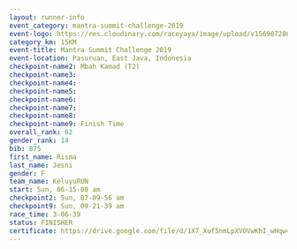 ```yaml
---
layout: runner-info 
event_category: mantra-summit-challenge-2019 
event-logo: https://res.cloudinary.com/raceyaya/image/upload/v1569072809/logo/mantra-image_segrbx.jpg
category_km: 15KM 
event-title: Mantra Summit Challenge 2019 
event-location: Pasuruan, East Java, Indonesia 
checkpoint-name2: Mbah Kamad (T2) 
checkpoint-name3: 
checkpoint-name4: 
checkpoint-name5: 
checkpoint-name6: 
checkpoint-name7: 
checkpoint-name8: 
checkpoint-name9: Finish Time
overall_rank: 62
gender_rank: 14
bib: 875
first_name: Risma
last_name: Jesni
gender: F
team_name: KeluyuRUN
start: Sun, 06-15-00 am
checkpoint2: Sun, 07-09-56 am
checkpoint9: Sun, 09-21-39 am
race_time: 3-06-39
status: FINISHER
certificate: https://drive.google.com/file/d/1X7_Xuf5nmLpXVOVwKhI_wHqw4rsM0eow/view?usp=sharing
---
```


